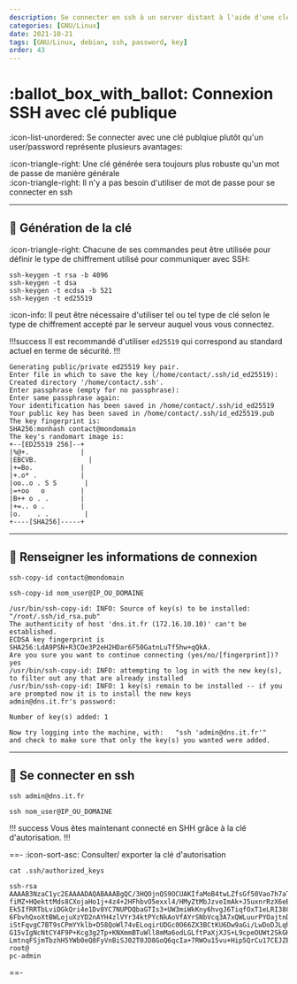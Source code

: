 ```yaml
---
description: Se connecter en ssh à un server distant à l'aide d'une clé publique (sans login/mot de passe).
categories: [GNU/Linux]
date: 2021-10-21
tags: [GNU/Linux, debian, ssh, password, key]
order: 43
---
```


# :ballot_box_with_ballot: Connexion SSH avec clé publique

:icon-list-unordered: Se connecter avec une clé publqiue plutôt qu'un user/password représente plusieurs avantages:

:icon-triangle-right: Une clé générée sera toujours plus robuste qu'un mot de passe de manière générale  
:icon-triangle-right: Il n'y a pas besoin d'utiliser de mot de passe pour se connecter en ssh  

---

## :key: Génération de la clé

:icon-triangle-right: Chacune de ses commandes peut être utilisée pour définir le type de chiffrement utilisé pour communiquer avec SSH:  

```
ssh-keygen -t rsa -b 4096
ssh-keygen -t dsa 
ssh-keygen -t ecdsa -b 521
ssh-keygen -t ed25519
```

:icon-info: Il peut être nécessaire d'utiliser tel ou tel type de clé selon le type de chiffrement accepté par le serveur auquel vous vous connectez.

!!!success
Il est recommandé d'utiliser `ed25519` qui correspond au standard actuel en terme de sécurité.
!!!

``` ssh-keygen ed25519
Generating public/private ed25519 key pair.
Enter file in which to save the key (/home/contact/.ssh/id_ed25519):
Created directory '/home/contact/.ssh'.
Enter passphrase (empty for no passphrase):
Enter same passphrase again:
Your identification has been saved in /home/contact/.ssh/id_ed25519
Your public key has been saved in /home/contact/.ssh/id_ed25519.pub
The key fingerprint is:
SHA256:monhash contact@mondomain
The key's randomart image is:
+--[ED25519 256]--+
|%@+.             |
|EBCVB.             |
|+=Bo.            |
|+.o* .           |
|oo..o . S S       |
|=+oo   o         |
|B++ o . .        |
|+=.. o .         |
|o.    . .         |
+----[SHA256]-----+
```

---

## :page_facing_up: Renseigner les informations de connexion

```
ssh-copy-id contact@mondomain
```

`ssh-copy-id nom_user@IP_OU_DOMAINE`

``` ssh-copy-id admin@dns.it.fr
/usr/bin/ssh-copy-id: INFO: Source of key(s) to be installed: "/root/.ssh/id_rsa.pub"
The authenticity of host 'dns.it.fr (172.16.10.10)' can't be established.
ECDSA key fingerprint is SHA256:LdA9PSN+R3COe3P2eH2HDar6F50GatnLuTf5hw+qQkA.
Are you sure you want to continue connecting (yes/no/[fingerprint])? yes
/usr/bin/ssh-copy-id: INFO: attempting to log in with the new key(s), to filter out any that are already installed
/usr/bin/ssh-copy-id: INFO: 1 key(s) remain to be installed -- if you are prompted now it is to install the new keys
admin@dns.it.fr's password:

Number of key(s) added: 1

Now try logging into the machine, with:   "ssh 'admin@dns.it.fr'"
and check to make sure that only the key(s) you wanted were added.
```

---

## :closed_lock_with_key: Se connecter en ssh

```
ssh admin@dns.it.fr
```

`ssh nom_user@IP_OU_DOMAINE`

!!! success
Vous êtes maintenant connecté en SHH grâce à la clé d'autorisation.
!!!

==- :icon-sort-asc: Consulter/ exporter la clé d'autorisation

```
cat .ssh/authorized_keys
```
``` cat .ssh/authorized_keys
ssh-rsa AAAAB3NzaC1yc2EAAAADAQABAAABgQC/3HQOjnQS9OCUAKIfaMoB4twLZfsGf50Vao7h7aT3
fiMZ+HQekttMds8CXojaHo1j+4z4+2HFhbvO5exxl4/HMyZtMbJzveImAk+J5uxnrRzX6eBVL6Btzg7W
Ek5IfRRTbLviDGkQri4e1Dv8YC7NUPDQbaGTIs3+UW3miWkKny6hvgJ6TiqfOxT1eLRI38CvUX26PcUG
6FbvhQxoXtBWLojuXzYD2nAYH4zlVYr34ktPYcNkAoVfAYrSNbVcq3A7xQWLuurPYOajtnDwCbUi4eKO
iStFqvgC7BT9sCPmYYklb+D58QoWl74vELoqirUDGc0O66ZX3BCtKU6Dw9aGi/LwDoDJLqhQQlIkDIHk
G15vIgNcNtCY4F9P+Kcg3g2Tp+KNXmmBTuWll8mMa6odLGLftPaXjXJS+L9cpeOUWt2SkGHHgXpuUXfL
LmtnqFSjmTbzhH5YWb0eQ8FyVnBiSJ02T0JD8GoQ6qcIa+7RWOu15vu+Hip5QrCu17CEJZE= root@
pc-admin
```

==- 
